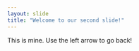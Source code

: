 ```yaml
---
layout: slide
title: "Welcome to our second slide!"
---
```

This is mine.
Use the left arrow to go back!
